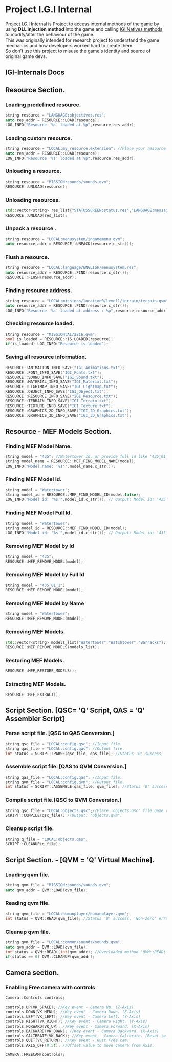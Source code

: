 # Project I.G.I Internal

[Project I.G.I](https://en.wikipedia.org/wiki/Project_I.G.I.) Internal is Project to access internal methods of the game by using **DLL injection method** into the game and calling [IGI Natives methods](https://github.com/IGI-Research-Devs/IGI-Internals-Data/blob/main/IGI-Natives.json) to modify/alter the behaviour of the game.</br>
This was originally intended for research project to understand the game mechanics and how developers worked hard to create them.</br>
So don't use this project to misuse the game's identity and source of original game devs.</br>

## IGI-Internals Docs

## Resource Section.

### Loading predefined resource.

```cpp
string resource = "LANGUAGE:objectives.res";
auto res_addr = RESOURCE::LOAD(resource);
LOG_INFO("Resource '%s' loaded at %p",resource,res_addr);
```

### Loading custom resource.

```cpp
string resource = "LOCAL:my_resource.extension"; //Place your resource in game Local/root directory.
auto res_addr = RESOURCE::LOAD(resource);
LOG_INFO("Resource '%s' loaded at %p",resource,res_addr);
```

### Unloading a resource.

```cpp
string resource = "MISSION:sounds/sounds.qvm";
RESOURCE::UNLOAD(resource);
```

### Unloading resources.

```cpp
std::vector<string> res_list{"STATUSSCREEN:status.res","LANGUAGE:messages.res","LOCAL:menusystem/missionsprites.res"};
RESOURCE::UNLOAD(res_list);
```

### Unpack a resource .

```cpp
string resource = "LOCAL:menusystem/ingamemenu.qvm";
auto resource_addr = RESOURCE::UNPACK(resource.c_str());
```

### Flush a resource.

```cpp
string resource = "LOCAL:language/ENGLISH/menusystem.res";
auto resource_addr = RESOURCE::FIND(resource.c_str());
RESOURCE::FLUSH(resource_addr);
```

### Finding resource address.

```cpp
string resource = "LOCAL:missions/location0/level1/terrain/terrain.qvm";
auto resource_addr = RESOURCE::FIND(resource.c_str());
LOG_INFO("Resource '%s' loaded at address : %p",resource,resource_addr);
```

### Checking resource loaded.

```cpp
string resource = "MISSION:AI/2216.qvm";
bool is_loaded = RESOURCE::IS_LOADED(resource);
if(is_loaded) LOG_INFO("Resource is loaded"); 
```

### Saving all resource information.

```cpp
RESOURCE::ANIMATION_INFO_SAVE("IGI_Animations.txt");
RESOURCE::FONT_INFO_SAVE("IGI_Fonts.txt");
RESOURCE::SOUND_INFO_SAVE("IGI_Sound.txt");
RESOURCE::MATERIAL_INFO_SAVE("IGI_Material.txt");
RESOURCE::LIGHTMAP_INFO_SAVE("IGI_Lightmap.txt");
RESOURCE::OBJECT_INFO_SAVE("IGI_Object.txt");
RESOURCE::RESOURCE_INFO_SAVE("IGI_Resource.txt");
RESOURCE::TERRAIN_INFO_SAVE("IGI_Terrain.txt");
RESOURCE::TEXTURE_INFO_SAVE("IGI_Texture.txt");
RESOURCE::GRAPHICS_2D_INFO_SAVE("IGI_2D_Graphics.txt");
RESOURCE::GRAPHICS_3D_INFO_SAVE("IGI_3D_Graphics.txt");
```

## Resource - MEF Models Section.

### Finding MEF Model Name.

```cpp
string model = "435"; //Watertower Id. or provide full id like '435_01_1'
string model_name = RESOURCE::MEF_FIND_MODEL_NAME(model);
LOG_INFO("Model name: '%s'",model_name.c_str());
```

### Finding MEF Model Id.

```cpp
string model = "Watertower";
string model_id = RESOURCE::MEF_FIND_MODEL_ID(model,false);
LOG_INFO("Model id: '%s'",model_id.c_str()); // Output: Model id: '435'
```

### Finding MEF Model Full Id.

```cpp
string model = "Watertower";
string model_id = RESOURCE::MEF_FIND_MODEL_ID(model);
LOG_INFO("Model id: '%s'",model_id.c_str()); // Output: Model id: '435_01_1'
```

### Removing MEF Model by Id

```cpp
string model = "435";
RESOURCE::MEF_REMOVE_MODEL(model);
```

### Removing MEF Model by Full Id

```cpp
string model = "435_01_1";
RESOURCE::MEF_REMOVE_MODEL(model);
```

### Removing MEF Model by Name

```cpp
string model = "Watertower";
RESOURCE::MEF_REMOVE_MODEL(model);
```

### Removing MEF Models.

```cpp
std::vector<string> models_list{"Watertower","Watchtower","Barracks"};
RESOURCE::MEF_REMOVE_MODELS(models_list);
```

### Restoring MEF Models.

```cpp
RESOURCE::MEF_RESTORE_MODELS();
```

### Extracting MEF Models.

```cpp
RESOURCE::MEF_EXTRACT();
```

## Script Section. [QSC= 'Q' Script, QAS = 'Q' Assembler Script]

### Parse script file. [QSC to QAS Conversion.]
```cpp
string qsc_file = "LOCAL:config.qsc"; //Input file.
string qas_file = "LOCAL:config.qas"; //Output file.
int status = SCRIPT::PARSE(qsc_file, qas_file); //Status '0' success, 'Non-zero' error.
```

### Assemble script file. [QAS to QVM Conversion.]
```cpp
string qas_file = "LOCAL:config.qas"; //Input file.
string qvm_file = "LOCAL:config.qvm"; //Output file.
int status = SCRIPT::ASSEMBLE(qas_file, qvm_file); //Status '0' success, 'Non-zero' error.
```

### Compile script file.[QSC to QVM Conversion.]
```cpp
string qsc_file = "LOCAL:objects.qsc";//Place 'objects.qsc' file game root/local directory.
SCRIPT::COMPILE(qsc_file); //Output: "objects.qvm".
```

### Cleanup script file.
```cpp
string q_file = "LOCAL:objects.qas";
SCRIPT::CLEANUP(q_file);
```

## Script Section. - [QVM = 'Q' Virtual Machine].

### Loading qvm file.

```cpp
string qvm_file = "MISSION:sounds/sounds.qvm";
auto qvm_addr = QVM::LOAD(qvm_file);
```

### Reading qvm file.

```cpp
string qvm_file = "LOCAL:humanplayer/humanplayer.qvm";
int status = QVM::READ(qvm_file); //Status '0' success, 'Non-zero' error.
```

### Cleanup qvm file.

```cpp
string qvm_file = "LOCAL:common/sounds/sounds.qvm";
auto qvm_addr = QVM::LOAD(qvm_file);
int status = QVM::READ((int)qvm_addr); //Overloaded method 'QVM::READ(int)'
if(status == 0) QVM::CLEANUP(qvm_addr);
```

## Camera section.

### Enabling Free camera with controls

```cpp
Camera::Controls controls;

controls.UP(VK_SPACE); //Key event - Camera Up. (Z-Axis)
controls.DOWN(VK_MENU); //Key event - Camera Down. (Z-Axis)
controls.LEFT(VK_LEFT); //Key event - Camera Left. (Y-Axis)
controls.RIGHT(VK_RIGHT); //Key event - Camera Right. (Y-Axis)
controls.FORWARD(VK_UP); //Key event - Camera Forward. (X-Axis)
controls.BACKWARD(VK_DOWN); //Key event - Camera Backward. (X-Axis)
controls.CALIBRATE(VK_BACK); //Key event - Camera Calibrate. [Reset to X-Axis]
controls.QUIT(VK_RETURN); //Key event - Quit Free cam.
controls.AXIS_OFF(0.5f); //Offset value to move Camera from Axis.

CAMERA::FREECAM(controls);
```
